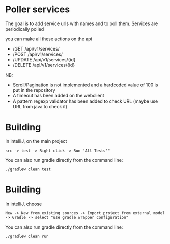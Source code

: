# Poller services

The goal is to add service urls with names and to poll them. Services are periodically polled

you can make all these actions on the api

- /GET /api/v1/services/
- /POST /api/v1/services/
- /UPDATE /api/v1/services/{id}
- /DELETE /api/v1/services/{id}

NB: 
- Scroll/Pagination is not implemented and a hardcoded value of 100 is put in the repository
- A timeout has been added on the webclient
- A pattern regexp validator has been added to check URL (maybe use URL from java to check it)

# Building
In intelliJ, on the main project
```
src -> test -> Right click -> Run 'All Tests'"
```

You can also run gradle directly from the command line:
```
./gradlew clean test
```

# Building
In intelliJ, choose
```
New -> New from existing sources -> Import project from external model -> Gradle -> select "use gradle wrapper configuration"
```

You can also run gradle directly from the command line:
```
./gradlew clean run
```
